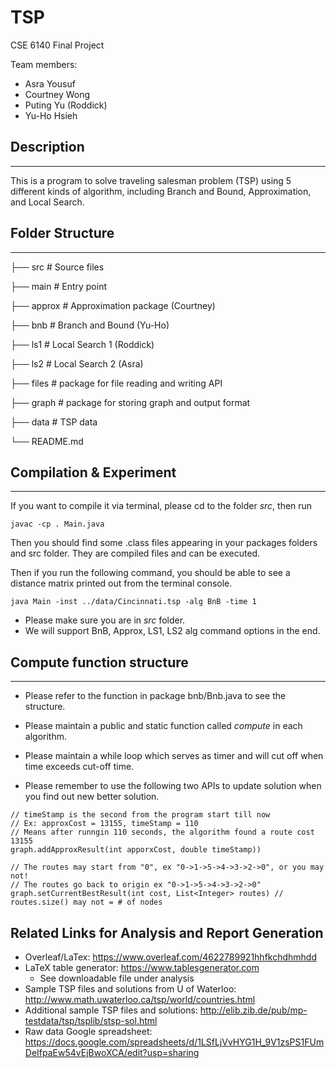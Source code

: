 # TSP
CSE 6140 Final Project 

Team members: 
* Asra Yousuf  
* Courtney Wong 
* Puting Yu (Roddick)
* Yu-Ho Hsieh

## Description

-------------

This is a program to solve traveling salesman problem (TSP) using 5 different kinds of algorithm, 
including Branch and Bound, Approximation, and Local Search.

## Folder Structure

-------------


├── src         # Source files 
    
  ├── main      # Entry point

  ├── approx    # Approximation package (Courtney)
  
  ├── bnb       # Branch and Bound (Yu-Ho)
    
  ├── ls1       # Local Search 1 (Roddick)

  ├── ls2       # Local Search 2 (Asra)
  
  ├── files     # package for file reading and writing API
  
  ├── graph     # package for storing graph and output format

├── data        # TSP data

└── README.md    

## Compilation & Experiment

-------------

If you want to compile it via terminal, please cd to the folder *src*, then run

```
javac -cp . Main.java
```

Then you should find some .class files appearing in your packages folders and src folder.
They are compiled files and can be executed.


Then if you run the following command, you should be able to see a distance matrix printed 
out from the terminal console.

```
java Main -inst ../data/Cincinnati.tsp -alg BnB -time 1 
```

* Please make sure you are in *src* folder. 
* We will support BnB, Approx, LS1, LS2 alg command options in the end.

## Compute function structure

-------------

* Please refer to the function in package bnb/Bnb.java to see the structure. 

* Please maintain a public and static function called 
*compute* in each algorithm. 

* Please maintain a while loop which serves as timer and will cut off when time exceeds cut-off time.

* Please remember to use the following two APIs to update solution when you find out new better solution. 

```
// timeStamp is the second from the program start till now
// Ex: approxCost = 13155, timeStamp = 110
// Means after runngin 110 seconds, the algorithm found a route cost 13155
graph.addApproxResult(int apporxCost, double timeStamp))  

// The routes may start from "0", ex "0->1->5->4->3->2->0", or you may not!
// The routes go back to origin ex "0->1->5->4->3->2->0"
graph.setCurrentBestResult(int cost, List<Integer> routes) // routes.size() may not = # of nodes
```

## Related Links for Analysis and Report Generation
* Overleaf/LaTex: https://www.overleaf.com/4622789921hhfkchdhmhdd
* LaTeX table generator: https://www.tablesgenerator.com
    * See downloadable file under analysis
* Sample TSP files and solutions from U of Waterloo: http://www.math.uwaterloo.ca/tsp/world/countries.html
* Additional sample TSP files and solutions: http://elib.zib.de/pub/mp-testdata/tsp/tsplib/stsp-sol.html
* Raw data Google spreadsheet: https://docs.google.com/spreadsheets/d/1LSfLjVvHYG1H_9V1zsPS1FUmDeIfpaEw54vEjBwoXCA/edit?usp=sharing
